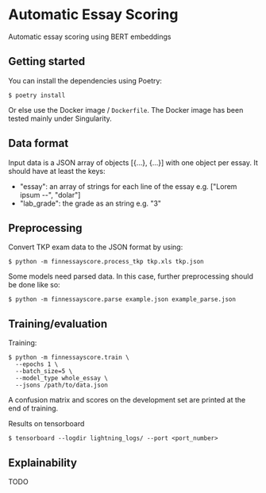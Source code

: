# Automatic Essay Scoring

Automatic essay scoring using BERT embeddings

## Getting started

You can install the dependencies using Poetry:

    $ poetry install

Or else use the Docker image / `Dockerfile`. The Docker image has been tested
mainly under Singularity.

## Data format

Input data is a JSON array of objects [{...}, {...}] with one object per essay.
It should have at least the keys:

 * "essay": an array of strings for each line of the essay e.g. ["Lorem ipsum --", "dolar"]
 * "lab_grade": the grade as an string e.g. "3"

## Preprocessing

Convert TKP exam data to the JSON format by using:

    $ python -m finnessayscore.process_tkp tkp.xls tkp.json

Some models need parsed data. In this case, further preprocessing should be
done like so:

    $ python -m finnessayscore.parse example.json example_parse.json

## Training/evaluation

Training:

    $ python -m finnessayscore.train \
      --epochs 1 \
      --batch_size=5 \
      --model_type whole_essay \
      --jsons /path/to/data.json

A confusion matrix and scores on the development set are printed at the end of
training.

Results on tensorboard

    $ tensorboard --logdir lightning_logs/ --port <port_number>


## Explainability

TODO
